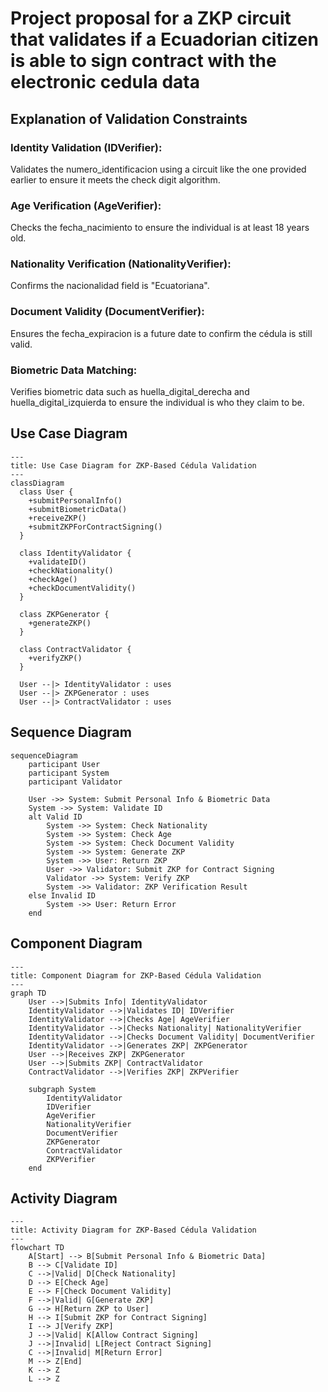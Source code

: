 # Project proposal for a ZKP circuit that validates if a Ecuadorian citizen is able to sign contract with the electronic cedula data
## Explanation of Validation Constraints
### Identity Validation (IDVerifier):
Validates the numero_identificacion using a circuit like the one provided earlier to ensure it meets the check digit algorithm.
### Age Verification (AgeVerifier):
Checks the fecha_nacimiento to ensure the individual is at least 18 years old.
### Nationality Verification (NationalityVerifier):
Confirms the nacionalidad field is "Ecuatoriana".
### Document Validity (DocumentVerifier):
Ensures the fecha_expiracion is a future date to confirm the cédula is still valid.
### Biometric Data Matching:
Verifies biometric data such as huella_digital_derecha and huella_digital_izquierda to ensure the individual is who they claim to be.

## Use Case Diagram
```mermaid
---
title: Use Case Diagram for ZKP-Based Cédula Validation
---
classDiagram
  class User {
    +submitPersonalInfo()
    +submitBiometricData()
    +receiveZKP()
    +submitZKPForContractSigning()
  }

  class IdentityValidator {
    +validateID()
    +checkNationality()
    +checkAge()
    +checkDocumentValidity()
  }

  class ZKPGenerator {
    +generateZKP()
  }

  class ContractValidator {
    +verifyZKP()
  }

  User --|> IdentityValidator : uses
  User --|> ZKPGenerator : uses
  User --|> ContractValidator : uses
```
## Sequence Diagram

```mermaid
sequenceDiagram
    participant User
    participant System
    participant Validator

    User ->> System: Submit Personal Info & Biometric Data
    System ->> System: Validate ID
    alt Valid ID
        System ->> System: Check Nationality
        System ->> System: Check Age
        System ->> System: Check Document Validity
        System ->> System: Generate ZKP
        System ->> User: Return ZKP
        User ->> Validator: Submit ZKP for Contract Signing
        Validator ->> System: Verify ZKP
        System ->> Validator: ZKP Verification Result
    else Invalid ID
        System ->> User: Return Error
    end
```
## Component Diagram
```mermaid
---
title: Component Diagram for ZKP-Based Cédula Validation
---
graph TD
    User -->|Submits Info| IdentityValidator
    IdentityValidator -->|Validates ID| IDVerifier
    IdentityValidator -->|Checks Age| AgeVerifier
    IdentityValidator -->|Checks Nationality| NationalityVerifier
    IdentityValidator -->|Checks Document Validity| DocumentVerifier
    IdentityValidator -->|Generates ZKP| ZKPGenerator
    User -->|Receives ZKP| ZKPGenerator
    User -->|Submits ZKP| ContractValidator
    ContractValidator -->|Verifies ZKP| ZKPVerifier

    subgraph System
        IdentityValidator
        IDVerifier
        AgeVerifier
        NationalityVerifier
        DocumentVerifier
        ZKPGenerator
        ContractValidator
        ZKPVerifier
    end
```
## Activity Diagram
```mermaid
---
title: Activity Diagram for ZKP-Based Cédula Validation
---
flowchart TD
    A[Start] --> B[Submit Personal Info & Biometric Data]
    B --> C[Validate ID]
    C -->|Valid| D[Check Nationality]
    D --> E[Check Age]
    E --> F[Check Document Validity]
    F -->|Valid| G[Generate ZKP]
    G --> H[Return ZKP to User]
    H --> I[Submit ZKP for Contract Signing]
    I --> J[Verify ZKP]
    J -->|Valid| K[Allow Contract Signing]
    J -->|Invalid| L[Reject Contract Signing]
    C -->|Invalid| M[Return Error]
    M --> Z[End]
    K --> Z
    L --> Z

```
